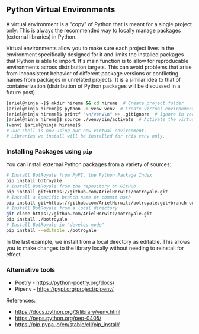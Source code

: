 ## Python Virtual Environments

A virtual environment is a "copy" of Python that is meant for a single project only.
This is always the recommended way to locally manage packages (external libraries) in
Python.

Virtual environments allow you to make sure each project lives in the environment
specifically designed for it and limits the installed packages that Python is able to
import. It's main function is to allow for reproducable environments across distribution
targets. This can avoid problems that arise from inconsistent behavior of different
package versions or conflicting names from packages in unrelated projects. It is a
similar idea to that of containerization (distribution of Python packages will be
discussed in a future post).
```bash
[ariel@ninja ~]$ mkdir hireme && cd hireme  # Create project folder
[ariel@ninja hireme]$ python -m venv venv  # Create virtual environment
[ariel@ninja hireme]$ printf "\n/venv\n" >> .gitignore  # Ignore in version control
[ariel@ninja hireme]$ source ./venv/bin/activate  # Activate the virtual environment
(venv) [ariel@ninja hireme]$
# Our shell is now using our new virtual environment.
# Libraries we install will be installed for this venv only.
```

### Installing Packages using `pip`
You can install external Python packages from a variety of sources:
```bash
# Install BotRoyale from PyPI, the Python Package Index
pip install botroyale
# Install BotRoyale from the repository on GitHub
pip install git+https://github.com/ArielHorwitz/botroyale.git
# Install a specific branch name or commit hash
pip install git+https://github.com/ArielHorwitz/botroyale.git+branch-or-commit
# Install BotRoyale from a local directory
git clone https://github.com/ArielHorwitz/botroyale.git
pip install ./botroyale
# Install BotRoyale in "develop mode"
pip install --editable ./botroyale
```
In the last example, we install from a local directory as editable. This allows you to
make changes to the library locally without needing to reinstall for effect.


### Alternative tools
- Poetry - https://python-poetry.org/docs/
- Pipenv - https://pypi.org/project/pipenv/


References:
- https://docs.python.org/3/library/venv.html
- https://peps.python.org/pep-0405/
- https://pip.pypa.io/en/stable/cli/pip_install/

